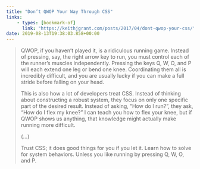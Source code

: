 ```yaml
---
title: "Don’t QWOP Your Way Through CSS"
links:
    - types: [bookmark-of]
      link: "https://keithjgrant.com/posts/2017/04/dont-qwop-your-css/"
date: 2019-08-13T19:38:03.858+00:00
---
```


> QWOP, if you haven’t played it, is a ridiculous running game. Instead of pressing, say, the right arrow key to run, you must control each of the runner’s muscles independently. Pressing the keys Q, W, O, and P will each extend one leg or bend one knee. Coordinating them all is incredibly difficult, and you are usually lucky if you can make a full stride before falling on your head.
>
> This is also how a lot of developers treat CSS. Instead of thinking about constructing a robust system, they focus on only one specific part of the desired result. Instead of asking, “How do I run?”, they ask, “How do I flex my knee?” I can teach you how to flex your knee, but if QWOP shows us anything, that knowledge might actually make running more difficult.
>
> (...)
>
> Trust CSS; it does good things for you if you let it. Learn how to solve for system behaviors. Unless you like running by pressing Q, W, O, and P.
